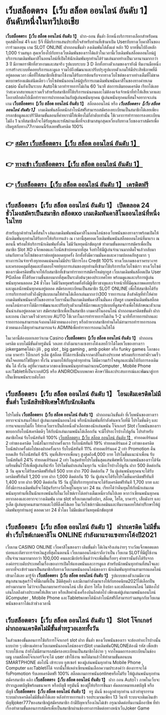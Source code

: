 # เว็บสล็อตตรง【เว็บ สล็อต ออนไลน์ อันดับ 1】  อันดับหนึ่งในทวีปเอเชีย

**เว็บสล็อตตรง【เว็บ สล็อต ออนไลน์ อันดับ 1】** ฝาก-ถอน ขั้นต่ำ  อีกหนึ่งบริการทางเลือกสำหรับคนยุคสมัยใหม่ 4จี และ 5จี ที่มีบริการแสนประทับใจสำหรับท่านที่เข้ามาเปิด Userกับทางเว็บคาสิโนของเราร่วมลงทุน เกม SLOT ONLINE ฝากถอนขั้นต่ำ ลงเดิมพันได้ตั้งแต่ หลัก 10 บาทขึ้นไปถึงหลัก 1,000 ร่วมสนุก สุดเหวี่ยงไปกับทางเว็บเดิมพันของเราได้แล้วในเวลานี้เว็บเดิมพันสล็อตออนไลน์ผู้บริการเกมเดิมพันคาสิโนออนไลน์ที่เปิดให้นักเดิมพันทุกท่านได้ร่วมเล่นมาอย่างเป็นเวลานานมากกว่า 3 ปี มีภาพกราฟิกที่สวยงามและสมจริง รูปแบบระบบ 3 D
อีกทั้งทางตัวเกมของเรายังมี ทีมงานมือหนึ่งการสร้างระบบที่คอยบริการและดูแล  รวมไปถึงพัฒนาและปรับปรุงรูปแบบตัวเกมให้มีประสิทธิภาพที่ดีอยู่ตลอดเวลา เพื่อที่ให้สมาชิกที่เข้ามาใช้งานได้รับการต้อนรับจากทางเว็บไซต์ของเราอย่างเต็มที่ไม่ขาดตกบกพร่องแม้แต่นิดเดียว เว็บไซต์พนันออนไลน์ผู้บริการเกมเดิมพันพนันคาสิโนของทางค่ายเกม casio นั้นยังเป็นระบบ Autoใช้เวลาทำรายการไม่เกิน 60 วินาที ต่อการเติมยอดเครดิต เรียกได้เลยว่าสะดวกสบายและรวดเร็วสำหรับสมาชิกที่ใช้บริการแน่นอนและไม่ต้องแจ้งเจ้าหน้าที่ทำให้เสียเวลาและโอกาสอีกต่อไปเมื่อทำรายการฝากยอดเงินกับผู้เล่นพนันทุกคน
ผู้เล่นพนันทุกคนที่สนใจอยากจะเล่นเกม **เว็บสล็อตตรง【เว็บ สล็อต ออนไลน์ อันดับ 1】** สล็อตออนไลน์ หรือ ***เว็บสล็อตตรง【เว็บ สล็อต ออนไลน์ อันดับ 1】*** เกมเดิมพันสล็อตนักล่าโบนัสฟรีสามารถสมัครลงทะเบียนเป็นสมาชิกได้เลยเพียงกรอกข้อมูลและปรัวัติตามขั้นตอนที่ค่ายเรามีให้เพียงไม่กี่ลำดับเท่านั้น ใช้เวลาการทำรายการลงทะเบียนไม่ถึง 1 นาทีสมาชิกก็จะได้รับยูสและรหัสผ่านเพื่อที่จะเข้ามาสนุกสุดเหวี่ยงกับทางเว็บของเราสมัครเพื่อเปิดยูสกับทาง77เราตอนนี้รับเลยฟรีเครดิต 100%

## 👉 [สมัคร เว็บสล็อตตรง【เว็บ สล็อต ออนไลน์ อันดับ 1】](https://archa888.com/)
## 👉 [ทางเข้า เว็บสล็อตตรง【เว็บ สล็อต ออนไลน์ อันดับ 1】](https://archa888.com/)
## 👉 [เว็บสล็อตตรง【เว็บ สล็อต ออนไลน์ อันดับ 1】 เครดิตฟรี](https://archa888.com/)

## เว็บสล็อตตรง【เว็บ สล็อต ออนไลน์ อันดับ 1】 เปิดตลอด  24 ชั่วโมงสมัครเป็นสมาชิก สล็อตxo เกมเดิมพันคาสิโนออนไลน์ที่หนึ่งในไทย

สำหรับลูกค้าท่านใดที่สนใจ เล่นเกมเดิมพันพนันคาสิโนออนไลน์ของเว็บพนันของทางเราพร้อมเปิดให้นักเดิมพันทุกท่านได้รับการให้บริการแล้ว ณ เวลานี้สุดยอดเว็บเดิมพันพนันสล็อตออนไลน์ที่มาแรง ณ ตอนนี้ พร้อมให้บริการนักเดิมพันทั้งคืน ไม่มีวันหยุดนักขัตฤกษ์ ทำตามขั้นตอนการสมัครเพื่อเป็นสมาชิก Slot XO แจ็กพอตและโบนัสเข้าบ่อยมากที่สุด จึงทำให้มีผู้เล่นจำนวนมากติดใจแล้วกลับมาเล่นกับทางเว็บไซต์ของเราต่ออยู่ตลอดทุกครั้ง อีกทั้งยังมีความมั่นคงและความปลอดภัยสูงมาก ๆ ทางการเงินจ่ายจริงทุกยอดแน่นอนไม่มีประวัติการโกง Credit 100% ทางเว็บเกมของเราครบวงจรและครอบคลุมที่สุดและยังตอบโจทย์ทุกการเล่นของทุกท่านที่เข้ามาใช้บริการกับเว็บไซต์เรา
ทางเว็บไซต์ของเรามีเครดิตฟรีแจกให้กับสมาชิกที่เข้ามาทำรายการสมัครใหม่ทุกยูส เว็บเกมเดิมพันสล็อตเปิด User PGสล็อต ที่ได้รับความชื่นชอบมากที่สุดเป็นระดับต้นๆของประเทศไทย พร้อมดูแลและบริการผู้เล่นพนันทุกคนตลอด 24 ชั่วโมง ไม่มีวันหยุดพร้อมทั้งยังมีผู้เชี่ยวชาญและเจ้าหน้าที่ที่มีคุณภาพคอยบริการและดูแลนักพนันทุกคนอยู่ตลอด สมัครลงทะเบียนเป็นสมาชิก SLOT ONLINE เพื่อให้สมาชิกได้รับการบริการอย่างทั่วถึงมีรูปแบบเกมให้ท่านได้เลือกเล่นมากกว่า300 รายการเกม
สิ่งสำคัญที่ทำให้ค่ายเกมเดิมพันพนันคาสิโนของทางเว็บเรานั้นเป็นเกมเดิมพันคาสิโนมั่นคง เปิดยูส  เกมพนันเดิมพันสล็อตออนไลน์ทางเราได้มีการพัฒนาและปรับปรุงตัวเกมให้มีภาพและรูปแบบที่ดูสมจริงเพื่อให้ลักษณะตัวเกมนั้นน่าเล่นอยู่ตลอดเวลา สมัครสมาชิกเพื่อเป็นสมาชิก เกมคาสิโนออนไลน์ ฝากถอนเครดิตขขั้นต่ำ ฝากและถอน เงินรวดเร็วด้วยระบบ AUTO ใช้เวลาในการทำรายการไม่เกิน 1-2 นาทีทั้งรายการฝากและรายการถอนสามารถแจ้งถอนได้ด้วยตนเองง่ายๆ หรือถ้าหากสมาชิกท่านใดไม่สามารถทำรายการถอนด้วยตนเองได้ทุกท่านสามารถแจ้ง ADMINเพื่อทำรายการถอนเงินให้ได้

ในเวลานี้ต้องบอกเลยว่าเกม Casino **เว็บสล็อตตรง【เว็บ สล็อต ออนไลน์ อันดับ 1】** ฝากถอนเครดิต แบบไม่มีขั้นต่ำทรูมันนี่ วอเลท กำลังมาแรงแซงทางโค้งเลยก็ว่าได้โดยเว็บของทางเรา jokergameได้นำ  jili , pg slot , big gaming , amb poker หรือ funky games โลกของเกม บาคาร่า โป๊กเกอร์ รูเล็ต ตู้สล็อต ที่ได้การเชื่อมั่นจากคาสิโนต่างประเทศ พร้อมบริการอย่าดีรวดเร็วทันใจคอยแก้ไขปัญหา ทั้งวัน มามอบให้กับลูกค้าทุกท่าน ได้มีความเร้าใจสนุกและมันไปกับการลงเดิมพัน ได้ ทั้งวัน อยู่ที่ความสะดวกของเซียนพนันทุกท่านผ่านบนComputer , Mobile Phone และTabletที่เป็นระบบIOS หรือ ANDROIDแบบพกพา ศึกษาวิธีและประสบการณ์และพัฒนาสู่การเป็นเซียนพนันระบดับโลก

## เว็บสล็อตตรง【เว็บ สล็อต ออนไลน์ อันดับ 1】 โอนเติมเครดิตไม่มีขั้นต่ำ โบนัสสิทธิพิเศษให้กับนักเดิมพัน

โปรโมชั่น **เว็บสล็อตตรง【เว็บ สล็อต ออนไลน์ อันดับ 1】** ฝากถอนเงินขั้นต่ำ ที่เว็บพนันของทางเราอยากจะนำเสนอให้แก่  ผู้เล่นเกมพนันออนไลน์ หรือนักเดิมพันที่กำลังค้นหาเว็บที่มี โปรโมชั่นดีๆ และการแจกแบบไม่กั๊ก ให้ทางเว็บเราเป็นอีกหนึ่งตัวเลือกของนักเล่นพนัน โจ๊กเกอร์ Slot เว็บพนันของเรา ขอบอกกับโบนัสเครดิตดีๆ ให้กับนักเล่นเกมพนันได้เลือกกัน จะมีโปรอะไรบ้างไปดูกัน
โปรสำหรับสมาชิกใหม่ รับโบนัสทันที 100% [เว็บสล็อตตรง【เว็บ สล็อต ออนไลน์ อันดับ 1】](https://archa888.com/) ทำยอดเทิร์นแค่ 2 เท่าของเครดิต
โบนัสในการฝากครั้งแรก รับโบนัสทันที 19% ทำยอดเทิร์นแค่ 2 เท่าของเครดิต
โบนัสฝากครั้งต่อไปของฝากครั้งแรก รับโบนัสทันที 11% ทำยอดเทิร์นแค่ 2 เท่า
 Promotion คืนยอดเสีย รับโบนัสทันที 6% ทุนที่เสียจากเพื่อนๆ สูงสุดถึง4,000 บาท
โปรโมชั่นแนะนำเพื่อน รับโบนัสทันที 24% ทำยอดเทิร์นแค่ 2 เท่า
ในสุดท้ายโปรโมชั่นสุดแสนพิศษที่เว็บเกมพนันของเราได้จัดเตรียมขึ้นไว้ให้เพื่อผู้เล่นที่น่ารัก โปรโมชั่นฝากเล่นในทุกวัน จะมีอะไรบ้างไปดูกัน
ฝาก 500 ติดต่อกัน 3 วัน คุณจะได้รับเครดิตฟรีทันที 500 บาท
ฝาก 700 ติดต่อกัน 7 วัน ผู้เล่นพนันทุกคนจะได้รับเครดิตฟรีทันที 1,200 บาท
ฝาก 1,000 ติดต่อกัน 10 วัน ผู้เล่นจะได้รับโปรโมชั่นเครดิตฟรีทันที 1,400 บาท
ฝาก 900 ติดต่อกัน 15 วัน ผู้ใช้บริการทุกท่านจะได้รับเครดิตฟรีทันที 1,700 บาท
และก็ยังมีการลงเดิมพันที่จะได้ลุ้นรับรางวัลใหญ่ในทุกเวลา 24 ชม. เรียกได้ว่าคืนทุนให้กับนักเล่นเกมพนันทุกท่านที่เป็นนักแทงพนันกับในเว็บไซต์เราได้อย่างเต็มเหนี่ยวกันไปเลย หากว่าเซียนพนันทุกคนอยากลองและอยากจะวางเดิมพัน เกม slot  หรือเกมเกมยิงปลา, สล็อต, ไฮโล, บาคาร่า, เสือมังกร และรูเล็ต ผู้เล่นทุกคนสามารถแตะไปที่ลิ้งค์ได้เลย ในเว็บไซต์เรามีแอดมินและทีมงานคอยให้คำปรึกษาให้ผู้เดิมพันทุกท่านอยู่ ตลอดเวลา 24 ชั่วโมง ไม่มีแม้แต่วันหยุดนักขัตฤกษ์

## เว็บสล็อตตรง【เว็บ สล็อต ออนไลน์ อันดับ 1】 ฝากเครดิต ไม่มีขั้นต่ำ  เว็บไซต์เกมคาสิโน ONLINE กำลังมาแรงแซงทางโค้งปี2021

เว็บเกม CASINO ONLINE เว็บคาสิโนของเรา เติมขั้นต่ำ ได้เงินจริงเล่นง่ายๆ รางวัลแจ็กพอตแตกบ่อยและอัตราการจ่ายเงินสูงที่สุดในตอนนี้ เว็บเกมออนไลน์เราถือว่าเป็น เว็บเกม SLOTที่มีผู้ใช้งานเป็นจำนวนมากมากกว่า 100,000 คนและมีเปอร์เซ็นต์ว่าจะเพิ่มขึ้นเรื่อยๆ ค่ายเรานั้นยังได้รับจากองค์กรระบดับประเทศในเรื่องของการเปิดให้แทงพนันและการดูแล สำหรับนักพนันทุกท่านที่สนใจและอยากที่จะเข้าร่วมมาเป็นสมาชิกกับทางเว็บเกมพนันออนไลน์ของเรา นักเดิมพันทุกท่านสามารถแอดไลน์เข้ามาได้เลย
	มารู้จัก **เว็บสล็อตตรง【เว็บ สล็อต ออนไลน์ อันดับ 1】** รูปแบบของตัวเกมมีความสนุกสนานสุดเร้าใจที่มีเกมที่เป็น 3มิติสุดล้ำ และมีเกมกำลังมาแรงให้กับยอดนิยม2021ได้เลือกปั่นอย่างมากมาย  ไม่ว่าจะเป็นเกมบาคาร่าออนไลน์ เสือ มังกร ไฮโล ยิงปลา และสล็อตออนไลน์ ไม่ต้องไปเล่นไกลถึงต่างประเทศให้เสียเวลา หรือเสียค่านั่งเครื่องบินอีกต่อไป เพียงแค่ผู้เล่นเกมพนันออนไลน์มีComputer , Mobile Phone และTabletพกพาได้นักล่าโบนัสฟรีก็สามารถร่วมสนุกกับเว็บเกมพนันของเราได้แล้วช่วงเวลานี้

## เว็บสล็อตตรง【เว็บ สล็อต ออนไลน์ อันดับ 1】 Slot โจ๊กเกอร์ฝากถอนเครดิตไม่มีขั้นต่ำทรูวอเลททั้งวัน

ในส่วนของขั้นตอนการใช้บริการโจ๊กเกอร์ slot ฝาก ขั้นต่ำ ของเว็บพนันของเรา จะต้องทำอะไรบ้างนั้น แบบง่าย ๆ เพียงแค่ทางเว็บเกมพนันออนไลน์ของเราSlot เกมเดิมพันONLONEต้องมี รหัส เพื่อเข้าระบบใช้งาน ถ้ายังไม่มีสามารถสมัครลงทะเบียนเป็นสมาชิกได้ง่าย ๆ จากโหมดการลงทะเบียนในช่อง เมนู เกมสล็อตโจ๊กเกอร์จึงจะได้ user เข้าใช้งาน พอได้มาแล้วให้ทำตามขั้นตอนบน SMARTPHONE ต่อไปนี้
เข้าระบบ ยูสเซอร์  ของผู้เล่นพนันทุกท่าน Mobile Phone , Computer และTabletก็ได้
จากนั้นให้เหล่าเซียนพนันเลือกความประสงค์ว่า ต้องการจะได้รับPromotion รับเลยเครดิตฟรี 100% สล็อตเกมการพนันonlineหรือไม่รับ
ให้ผู้เล่นพนันทุกท่านสมัครสมาชิก คลิก **เว็บสล็อตตรง【เว็บ สล็อต ออนไลน์ อันดับ 1】** ฝาก ถอน Autoไว ภาพในเว็บจะปรากฏเลขบัญชีพร้อมธนาคาร หรือบัญชี ทรูมันนี่ ของผู้ให้บริการขึ้นมา
คัดลอกหมายเลขบัญชี หรือบัญชี **เว็บสล็อตตรง【เว็บ สล็อต ออนไลน์ อันดับ 1】** ทรู มันนี่ ของลูกค้าทุกท่าน แล้วทำธุรกรรมระบบฝากเครดิตไม่มีขั้นต่ำได้เลย
หลังทำรายการแล้ว รอประมาณเพียง 13 วินาที ระบบจะเติมเงินเข้าบัญชีjoker777ของสมาชิกผู้สมัครสมาชิก
ถ้ามีปัญหาเรื่องเงินไม่เข้า กรุณาติดต่อทีมงานมืออาชีพ ที่ทำเรื่องทำตามขั้นตอนการสมัครเพื่อเป็นสมาชิกผ่านช่องทางการติดต่อทางหน้าเว็บJoker Game


